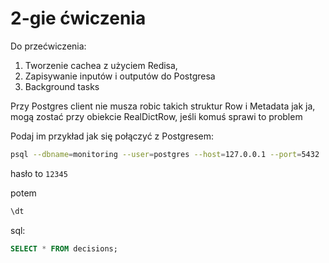 # 2-gie ćwiczenia

Do przećwiczenia:
1. Tworzenie cachea z użyciem Redisa, 
2. Zapisywanie inputów i outputów do Postgresa 
3. Background tasks

Przy Postgres client nie musza robic takich struktur Row i Metadata jak ja, mogą zostać przy obiekcie RealDictRow, jeśli komuś sprawi to problem

Podaj im przykład jak się połączyć z Postgresem:

```bash
psql --dbname=monitoring --user=postgres --host=127.0.0.1 --port=5432
```

hasło to `12345`

potem 

```bash
\dt
```

sql:

```sql
SELECT * FROM decisions;
```
